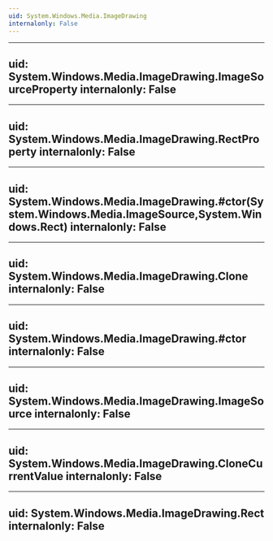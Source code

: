 ```yaml
---
uid: System.Windows.Media.ImageDrawing
internalonly: False
---
```


---
uid: System.Windows.Media.ImageDrawing.ImageSourceProperty
internalonly: False
---

---
uid: System.Windows.Media.ImageDrawing.RectProperty
internalonly: False
---

---
uid: System.Windows.Media.ImageDrawing.#ctor(System.Windows.Media.ImageSource,System.Windows.Rect)
internalonly: False
---

---
uid: System.Windows.Media.ImageDrawing.Clone
internalonly: False
---

---
uid: System.Windows.Media.ImageDrawing.#ctor
internalonly: False
---

---
uid: System.Windows.Media.ImageDrawing.ImageSource
internalonly: False
---

---
uid: System.Windows.Media.ImageDrawing.CloneCurrentValue
internalonly: False
---

---
uid: System.Windows.Media.ImageDrawing.Rect
internalonly: False
---
